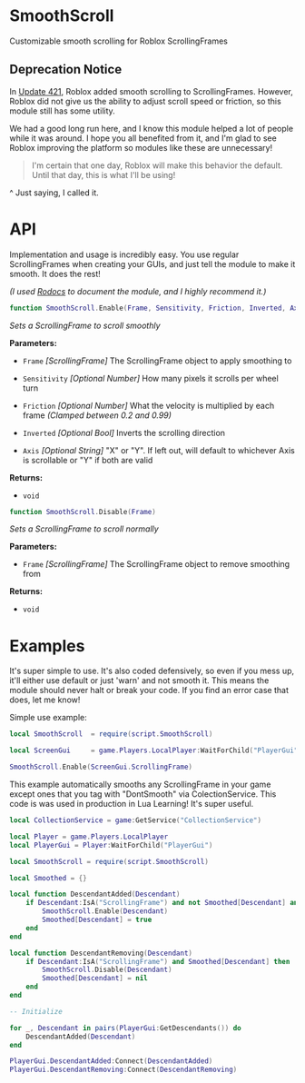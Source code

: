# SmoothScroll
Customizable smooth scrolling for Roblox ScrollingFrames

## Deprecation Notice

In [Update 421](https://devforum.roblox.com/t/release-notes-for-421/468953), Roblox added smooth scrolling to ScrollingFrames.
However, Roblox did not give us the ability to adjust scroll speed or friction, so this module still has some utility.

We had a good long run here, and I know this module helped a lot of people while it was around. I hope you all benefited from it, and I'm glad to see Roblox improving the platform so modules like these are unnecessary!

> I'm certain that one day, Roblox will make this behavior the default. Until that day, this is what I'll be using!

^ Just saying, I called it.

# API

Implementation and usage is incredibly easy. You use regular ScrollingFrames when creating your GUIs, and just tell the module to make it smooth. It does the rest!

*(I used [Rodocs](https://devforum.roblox.com/t/documentation-reader-a-plugin-for-scripters/128825) to document the module, and I highly recommend it.)*


```Lua
function SmoothScroll.Enable(Frame, Sensitivity, Friction, Inverted, Axis)
```
*Sets a ScrollingFrame to scroll smoothly*

**Parameters:**
- `Frame` *[ScrollingFrame]*
The ScrollingFrame object to apply smoothing to

- `Sensitivity` *[Optional Number]*
How many pixels it scrolls per wheel turn
- `Friction` *[Optional Number]*
What the velocity is multiplied by each frame *(Clamped between 0.2 and 0.99)*
- `Inverted` *[Optional Bool]*
Inverts the scrolling direction
- `Axis` *[Optional String]*
"X" or "Y". If left out, will default to whichever Axis is scrollable or "Y" if both are valid

**Returns:**  
* `void`

```Lua
function SmoothScroll.Disable(Frame)
```
*Sets a ScrollingFrame to scroll normally*

**Parameters:**
- `Frame` *[ScrollingFrame]*
The ScrollingFrame object to remove smoothing from

**Returns:**  
* `void`

# Examples

It's super simple to use. It's also coded defensively, so even if you mess up, it'll either use default or just 'warn' and not smooth it. This means the module should never halt or break your code. If you find an error case that does, let me know!

Simple use example:
```Lua
local SmoothScroll	= require(script.SmoothScroll)

local ScreenGui		= game.Players.LocalPlayer:WaitForChild("PlayerGui"):WaitForChild("ScreenGui")

SmoothScroll.Enable(ScreenGui.ScrollingFrame)
```

This example automatically smooths any ScrollingFrame in your game except ones that you tag with "DontSmooth" via ColectionService. This code is was used in production in Lua Learning! It's super useful.

```Lua
local CollectionService = game:GetService("CollectionService")

local Player = game.Players.LocalPlayer
local PlayerGui = Player:WaitForChild("PlayerGui")

local SmoothScroll = require(script.SmoothScroll)

local Smoothed = {}

local function DescendantAdded(Descendant)
	if Descendant:IsA("ScrollingFrame") and not Smoothed[Descendant] and not CollectionService:HasTag(Descendant, "DontSmooth") then
		SmoothScroll.Enable(Descendant)
		Smoothed[Descendant] = true
	end
end

local function DescendantRemoving(Descendant)
	if Descendant:IsA("ScrollingFrame") and Smoothed[Descendant] then
		SmoothScroll.Disable(Descendant)
		Smoothed[Descendant] = nil
	end
end

-- Initialize

for _, Descendant in pairs(PlayerGui:GetDescendants()) do
	DescendantAdded(Descendant)
end

PlayerGui.DescendantAdded:Connect(DescendantAdded)
PlayerGui.DescendantRemoving:Connect(DescendantRemoving)
```
